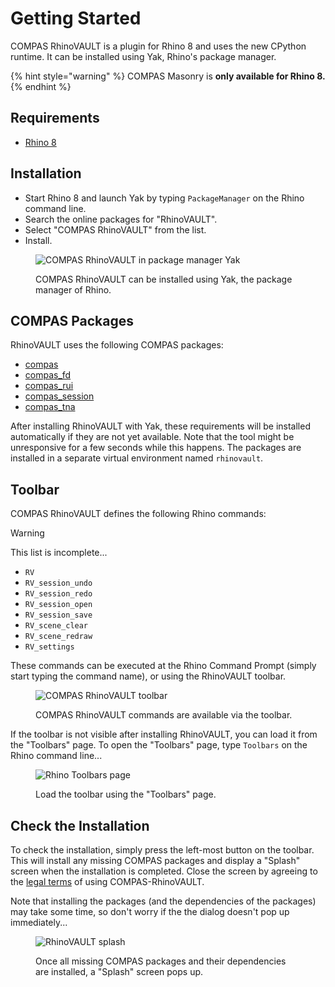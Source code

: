 # Getting Started

COMPAS RhinoVAULT is a plugin for Rhino 8 and uses the new CPython runtime.
It can be installed using Yak, Rhino's package manager.

{% hint style="warning" %}
COMPAS Masonry is **only available for Rhino 8.**
{% endhint %}

## Requirements

* [Rhino 8](https://www.rhino3d.com/)

## Installation

* Start Rhino 8 and launch Yak by typing `PackageManager` on the Rhino command line.
* Search the online packages for "RhinoVAULT".
* Select "COMPAS RhinoVAULT" from the list.
* Install.

<figure>
    <img src="/gitbook/.gitbook/assets/RhinoVAULT_yak.png" alt="COMPAS RhinoVAULT in package manager Yak" />
    <figcaption>
        <p>COMPAS RhinoVAULT can be installed using Yak, the package manager of Rhino.</p>
    </figcaption>
</figure>

## COMPAS Packages

RhinoVAULT uses the following COMPAS packages:

* [compas](https://github.com/compas-dev/compas)
* [compas_fd](https://github.com/blockresearchgroup/compas_fd)
* [compas_rui](https://github.com/blockresearchgroup/compas_rui)
* [compas_session](https://github.com/blockresearchgroup/compas_session)
* [compas_tna](https://github.com/blockresearchgroup/compas_tna)

After installing RhinoVAULT with Yak, these requirements will be installed automatically if they are not yet available.
Note that the tool might be unresponsive for a few seconds while this happens.
The packages are installed in a separate virtual environment named `rhinovault`.

## Toolbar

COMPAS RhinoVAULT defines the following Rhino commands:

> [!WARNING]
> This list is incomplete...

* `RV`
* `RV_session_undo`
* `RV_session_redo`
* `RV_session_open`
* `RV_session_save`
* `RV_scene_clear`
* `RV_scene_redraw`
* `RV_settings`

These commands can be executed at the Rhino Command Prompt (simply start typing the command name),
or using the RhinoVAULT toolbar.

<figure><img src="/gitbook/.gitbook/assets/RhinoVAULT_toolbar.png" alt="COMPAS RhinoVAULT toolbar"><figcaption><p>COMPAS RhinoVAULT commands are available via the toolbar.</p></figcaption></figure>

If the toolbar is not visible after installing RhinoVAULT,
you can load it from the "Toolbars" page.
To open the "Toolbars" page, type `Toolbars` on the Rhino command line...

<figure><img src="/gitbook/.gitbook/assets/Rhino_toolbars.png" alt="Rhino Toolbars page"><figcaption><p>Load the toolbar using the "Toolbars" page.</p></figcaption></figure>

## Check the Installation

To check the installation, simply press the left-most button on the toolbar.
This will install any missing COMPAS packages and display a "Splash" screen when the installation is completed.
Close the screen by agreeing to the [legal terms](../additional-information/legal-terms.md) of using COMPAS-RhinoVAULT.

Note that installing the packages (and the dependencies of the packages) may take some time,
so don't worry if the the dialog doesn't pop up immediately...

<figure><img src="/gitbook/.gitbook/assets/RhinoVAULT_splash.png" alt="RhinoVAULT splash"><figcaption><p>Once all missing COMPAS packages and their dependencies are installed, a "Splash" screen pops up.</p></figcaption></figure>

